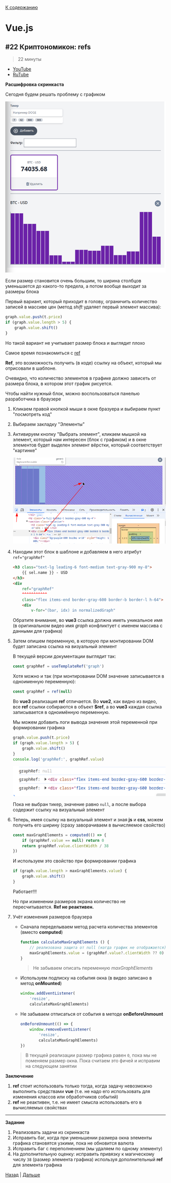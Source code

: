 [К содержанию](../readme.md#введение-в-web-разработку)

# Vue.js

## #22 Криптономикон: refs

>22 минуты

* [YouTube](https://www.youtube.com/watch?v=uWDmfA7WE5Q&list=PLvTBThJr861yMBhpKafII3HZLAYujuNWw&index=23)
* [RuTube](https://rutube.ru/video/d1acbb9d381bcfb42412be7cfc31a742/)

<!-- https://gitlab.com/vuejs-club/youtube-course/cryptonomicon/-/blob/lesson9/src/App.vue?ref_type=heads -->

**Расшифровка скринкаста**

Сегодня будем решать проблему с графиком

![](../img/web_017.png)

Если размер становится очень большим, то ширина столбцов уменьшается до какого-то предела, а потом вообще выходит за размеры блока

Первый вариант, который приходит в голову, ограничить количество записей в массиве цен (метод _shift_ удаляет первый элемент массива):

```js
graph.value.push(t.price)
if (graph.value.length > 5) {
    graph.value.shift()
}
```

Но такой вариант не учитывает размер блока и выглядит плохо

Самое время познакомиться с [ref](https://ru.vuejs.org/guide/essentials/template-refs.html)

**Ref**, это возможность получить (в коде) ссылку на объект, который мы отрисовали в шаблоне.

Очевидно, что количество элементов в графике должно зависеть от размера блока, в котором этот график рисуется.

Чтобы найти нужный блок, можно воспользоваться панелью разработчика в браузере

1. Кликаем правой кнопкой мыши в окне бразуера и выбираем пункт "посмотреть код"
1. Выбираем закладку "Элементы"
1. Активируем кнопку "Выбрать элемент", кликаем мышкой на элемент, который нам интересен (блок с графиком) и в окне элементов будет выделен элемент вёрстки, который соответствует "картинке"

    ![](../img/web_018.png)

1. Находим этот блок в шаблоне и добавляем в него атрибут `ref="graphRef"`

    ```html
    <h3 class="text-lg leading-6 font-medium text-gray-900 my-8">
        {{ sel.name }} - USD
    </h3>
    <div
        ref="graphRef" 
        ^^^^^^^^^^^
        class="flex items-end border-gray-600 border-b border-l h-64">
        <div
            v-for="(bar, idx) in normalizedGraph"
    ```

    Обратите внимание, во **vue3** ссылка должна иметь уникальное имя (в оригинальном видео имя _graph_ конфликтует с именем массива с данными для графика)

1. Затем опишем переменную, в которую при монтировании DOM будет записана ссылка на визуальный элемент

    В текущей версии документации выглядит так:

    ```js
    const graphRef = useTemplateRef('graph')
    ```

    Хотя можно и так (при монтировании DOM значение записывается в одноименную переменную):

    ```js
    const graphRef = ref(null)
    ```

    Во **vue3** реализация **ref** отличается. Во **vue2**, как видно из видео, все **ref** ссылки собираются в объект **$ref**, а во **vue3** каждая ссылка записывается в одноимённую переменную. 

    Мы можем добавить логи вывода значения этой переменной при формировании графика

    ```js
    graph.value.push(t.price)
    if (graph.value.length > 5) {
        graph.value.shift()
    }
    console.log('graphRef:', graphRef.value)
    ```

    ![](../img/web_019.png)

    Пока не выбран тикер, значение равно `null`, а после выбора содержит ссылку на визуальный элемент

1. Теперь, имея ссылку на визуальный элемент и зная **js** и **css**, можем получить его ширину (сразу заворачиваем в вычисляемое свойство)

    ```js
    const maxGraphElements = computed(() => {
        if (graphRef.value == null) return 0
        return graphRef.value.clientWidth / 38
    })
    ```

    И используем это свойство при формировании графика

    ```js
    if (graph.value.length > maxGraphElements.value) {
        graph.value.shift()
    }
    ```

    Работает!!!

    Но при изменении размеров экрана количество не пересчитывается. **Ref не реактивен.**

1. Учёт изменения размеров браузера

    * Сначала переделываем метод расчета количества элементов (вместо **computed**)

        ```js
        function calculateMaxGraphElements () {
            // реализована защита от null (когда график не отображается)
            maxGraphElements.value = (graphRef.value?.clientWidth ?? 0) / 38
        }
        ```

        >Не забываем описать переменную _maxGraphElements_

    * Используем подписку на события окна (в видео записано в метод **onMounted**)

        ```js
        window.addEventListener(
            'resize', 
            calculateMaxGraphElements)
        ```

    * Не забываем отписаться от события в методе **onBeforeUnmount**

        ```js
        onBeforeUnmount(() => {
            window.removeEventListener(
                'resize', 
                calculateMaxGraphElements)
        })
        ```

    >В текущей реализации размер графика равен `0`, пока мы не поменяем размер окна. Пока считаем это фичей и исправим на следующем занятии

**Заключение**

1. **ref** стоит использовать только тогда, когда задачу невозможно выполнить средствами **vue** (т.е. не надо его использовать для изменения классов или обработчиков событий)
1. **ref** не реактивен, т.е. не имеет смысла использовать его в вычисляемых свойствах

---

**Задание**

1. Реализовать задачи из скринкаста
1. Исправить баг, когда при уменьшении размера окна элементы графика становятся узкими, пока не обновится валюта 
1. Исправить баг с переполнением (мы удаляем по одному элементу)
1. На дополнительную оценку: исправить привязку к магическому числу `38` (размер элемента графика) используя дополнительный **ref** для элемента графика

[Назад](./web_11.md) | [Дальше](./web_13.md)
